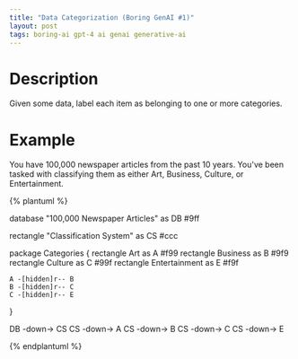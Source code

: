 ```yaml
---
title: "Data Categorization (Boring GenAI #1)"
layout: post
tags: boring-ai gpt-4 ai genai generative-ai
---
```


# Description

Given some data, label each item as belonging to one or more categories.

# Example

You have 100,000 newspaper articles from the past 10 years. You've been tasked with classifying them as either Art, Business, Culture, or Entertainment.

{% plantuml %}

database "100,000 Newspaper Articles" as DB #9ff

rectangle "Classification System" as CS #ccc

package Categories {
    rectangle Art as A #f99
    rectangle Business as B  #9f9
    rectangle Culture as C #99f 
    rectangle Entertainment as E #f9f

    A -[hidden]r-- B
    B -[hidden]r-- C
    C -[hidden]r-- E
}

DB -down-> CS
CS -down-> A
CS -down-> B
CS -down-> C
CS -down-> E


{% endplantuml %}